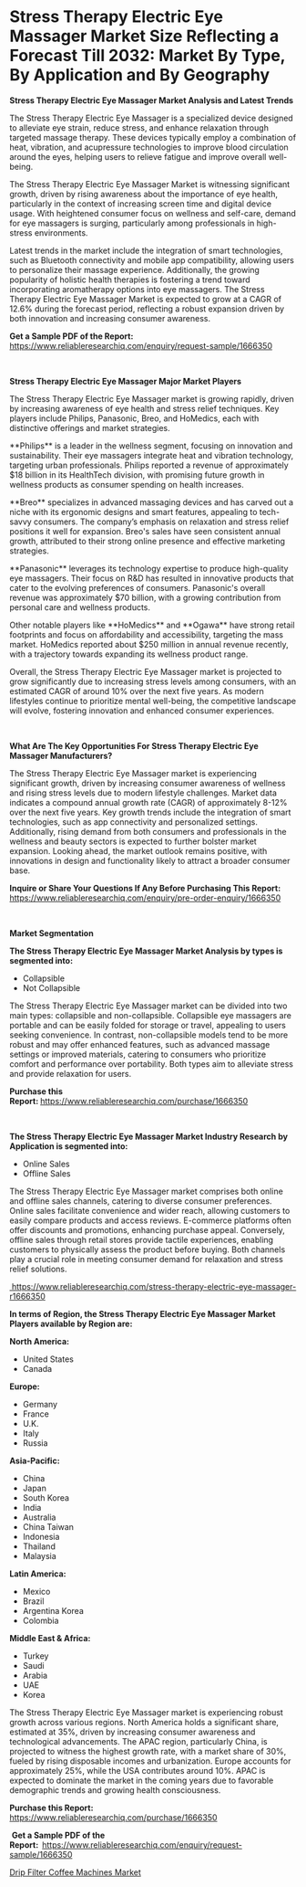 <p><h1>Stress Therapy Electric Eye Massager Market Size Reflecting a Forecast Till 2032: Market By Type, By Application and By Geography</h1></p><p><strong>Stress Therapy Electric Eye Massager Market Analysis and Latest Trends</strong></p>
<p><p>The Stress Therapy Electric Eye Massager is a specialized device designed to alleviate eye strain, reduce stress, and enhance relaxation through targeted massage therapy. These devices typically employ a combination of heat, vibration, and acupressure technologies to improve blood circulation around the eyes, helping users to relieve fatigue and improve overall well-being.</p><p>The Stress Therapy Electric Eye Massager Market is witnessing significant growth, driven by rising awareness about the importance of eye health, particularly in the context of increasing screen time and digital device usage. With heightened consumer focus on wellness and self-care, demand for eye massagers is surging, particularly among professionals in high-stress environments.  </p><p>Latest trends in the market include the integration of smart technologies, such as Bluetooth connectivity and mobile app compatibility, allowing users to personalize their massage experience. Additionally, the growing popularity of holistic health therapies is fostering a trend toward incorporating aromatherapy options into eye massagers. The Stress Therapy Electric Eye Massager Market is expected to grow at a CAGR of 12.6% during the forecast period, reflecting a robust expansion driven by both innovation and increasing consumer awareness.</p></p>
<p><strong>Get a Sample PDF of the Report:&nbsp;</strong> <a href="https://www.reliableresearchiq.com/enquiry/request-sample/1666350?utm_campaign=3299&utm_medium=2&utm_source=Github&utm_content=ia&utm_term=04042025&utm_id=stress-therapy-electric-eye-massager">https://www.reliableresearchiq.com/enquiry/request-sample/1666350</a></p>
<p>&nbsp;</p>
<p><strong>Stress Therapy Electric Eye Massager Major Market Players</strong></p>
<p><p>The Stress Therapy Electric Eye Massager market is growing rapidly, driven by increasing awareness of eye health and stress relief techniques. Key players include Philips, Panasonic, Breo, and HoMedics, each with distinctive offerings and market strategies.</p><p>**Philips** is a leader in the wellness segment, focusing on innovation and sustainability. Their eye massagers integrate heat and vibration technology, targeting urban professionals. Philips reported a revenue of approximately $18 billion in its HealthTech division, with promising future growth in wellness products as consumer spending on health increases.</p><p>**Breo** specializes in advanced massaging devices and has carved out a niche with its ergonomic designs and smart features, appealing to tech-savvy consumers. The company’s emphasis on relaxation and stress relief positions it well for expansion. Breo's sales have seen consistent annual growth, attributed to their strong online presence and effective marketing strategies.</p><p>**Panasonic** leverages its technology expertise to produce high-quality eye massagers. Their focus on R&D has resulted in innovative products that cater to the evolving preferences of consumers. Panasonic's overall revenue was approximately $70 billion, with a growing contribution from personal care and wellness products.</p><p>Other notable players like **HoMedics** and **Ogawa** have strong retail footprints and focus on affordability and accessibility, targeting the mass market. HoMedics reported about $250 million in annual revenue recently, with a trajectory towards expanding its wellness product range.</p><p>Overall, the Stress Therapy Electric Eye Massager market is projected to grow significantly due to increasing stress levels among consumers, with an estimated CAGR of around 10% over the next five years. As modern lifestyles continue to prioritize mental well-being, the competitive landscape will evolve, fostering innovation and enhanced consumer experiences.</p></p>
<p>&nbsp;</p>
<p><strong>What Are The Key Opportunities For Stress Therapy Electric Eye Massager Manufacturers?</strong></p>
<p><p>The Stress Therapy Electric Eye Massager market is experiencing significant growth, driven by increasing consumer awareness of wellness and rising stress levels due to modern lifestyle challenges. Market data indicates a compound annual growth rate (CAGR) of approximately 8-12% over the next five years. Key growth trends include the integration of smart technologies, such as app connectivity and personalized settings. Additionally, rising demand from both consumers and professionals in the wellness and beauty sectors is expected to further bolster market expansion. Looking ahead, the market outlook remains positive, with innovations in design and functionality likely to attract a broader consumer base.</p></p>
<p><strong>Inquire or Share Your Questions If Any Before Purchasing This Report:</strong> <a href="https://www.reliableresearchiq.com/enquiry/pre-order-enquiry/1666350?utm_campaign=3299&utm_medium=2&utm_source=Github&utm_content=ia&utm_term=04042025&utm_id=stress-therapy-electric-eye-massager">https://www.reliableresearchiq.com/enquiry/pre-order-enquiry/1666350</a></p>
<p>&nbsp;</p>
<p><strong>Market Segmentation</strong></p>
<p><strong>The Stress Therapy Electric Eye Massager Market Analysis by types is segmented into:</strong></p>
<p><ul><li>Collapsible</li><li>Not Collapsible</li></ul></p>
<p><p>The Stress Therapy Electric Eye Massager market can be divided into two main types: collapsible and non-collapsible. Collapsible eye massagers are portable and can be easily folded for storage or travel, appealing to users seeking convenience. In contrast, non-collapsible models tend to be more robust and may offer enhanced features, such as advanced massage settings or improved materials, catering to consumers who prioritize comfort and performance over portability. Both types aim to alleviate stress and provide relaxation for users.</p></p>
<p><strong>Purchase this Report:&nbsp;</strong><a href="https://www.reliableresearchiq.com/purchase/1666350?utm_campaign=3299&utm_medium=2&utm_source=Github&utm_content=ia&utm_term=04042025&utm_id=stress-therapy-electric-eye-massager">https://www.reliableresearchiq.com/purchase/1666350</a></p>
<p>&nbsp;</p>
<p><strong>The Stress Therapy Electric Eye Massager Market Industry Research by Application is segmented into:</strong></p>
<p><ul><li>Online Sales</li><li>Offline Sales</li></ul></p>
<p><p>The Stress Therapy Electric Eye Massager market comprises both online and offline sales channels, catering to diverse consumer preferences. Online sales facilitate convenience and wider reach, allowing customers to easily compare products and access reviews. E-commerce platforms often offer discounts and promotions, enhancing purchase appeal. Conversely, offline sales through retail stores provide tactile experiences, enabling customers to physically assess the product before buying. Both channels play a crucial role in meeting consumer demand for relaxation and stress relief solutions.</p></p>
<p><a href="https://www.reliableresearchiq.com/stress-therapy-electric-eye-massager-r1666350?utm_campaign=3299&utm_medium=2&utm_source=Github&utm_content=ia&utm_term=04042025&utm_id=stress-therapy-electric-eye-massager">&nbsp;https://www.reliableresearchiq.com/stress-therapy-electric-eye-massager-r1666350</a></p>
<p><strong>In terms of Region, the Stress Therapy Electric Eye Massager Market Players available by Region are:</strong></p>
<p>
    <p> <strong> North America: </strong>
        <ul>
            <li>United States</li>
            <li>Canada</li>
        </ul>
        </p> 
    <p> <strong> Europe: </strong>
        <ul>
            <li>Germany</li>
            <li>France</li>
            <li>U.K.</li>
            <li>Italy</li>
            <li>Russia</li>
        </ul>
        </p> 
    <p> <strong> Asia-Pacific: </strong>
        <ul>
            <li>China</li>
            <li>Japan</li>
            <li>South Korea</li>
            <li>India</li>
            <li>Australia</li>
            <li>China Taiwan</li>
            <li>Indonesia</li>
            <li>Thailand</li>
            <li>Malaysia</li>
        </ul>
        </p> 
    <p> <strong> Latin America: </strong>
        <ul>
            <li>Mexico</li>
            <li>Brazil</li>
            <li>Argentina Korea</li>
            <li>Colombia</li>
        </ul>
        </p> 
    <p> <strong> Middle East & Africa: </strong>
        <ul>
            <li>Turkey</li>
            <li>Saudi</li>
            <li>Arabia</li>
            <li>UAE</li>
            <li>Korea</li>
        </ul>
    </p>
    </p>
<p><p>The Stress Therapy Electric Eye Massager market is experiencing robust growth across various regions. North America holds a significant share, estimated at 35%, driven by increasing consumer awareness and technological advancements. The APAC region, particularly China, is projected to witness the highest growth rate, with a market share of 30%, fueled by rising disposable incomes and urbanization. Europe accounts for approximately 25%, while the USA contributes around 10%. APAC is expected to dominate the market in the coming years due to favorable demographic trends and growing health consciousness.</p></p>
<p><strong>Purchase this Report: </strong><a href="https://www.reliableresearchiq.com/purchase/1666350?utm_campaign=3299&utm_medium=2&utm_source=Github&utm_content=ia&utm_term=04042025&utm_id=stress-therapy-electric-eye-massager">https://www.reliableresearchiq.com/purchase/1666350</a></p>
<p>&nbsp;<strong>Get a Sample PDF of the Report:&nbsp;&nbsp;</strong><a href="https://www.reliableresearchiq.com/enquiry/request-sample/1666350?utm_campaign=3299&utm_medium=2&utm_source=Github&utm_content=ia&utm_term=04042025&utm_id=stress-therapy-electric-eye-massager">https://www.reliableresearchiq.com/enquiry/request-sample/1666350</a></p>
<p><strong></strong></p>
<p><p><a href="https://github.com/sirayedantte/Market-Research-Report-List-1/blob/main/drip-filter-coffee-machines-market.md?utm_campaign=3299&utm_medium=2&utm_source=Github&utm_content=ia&utm_term=04042025&utm_id=stress-therapy-electric-eye-massager">Drip Filter Coffee Machines Market</a></p></p>